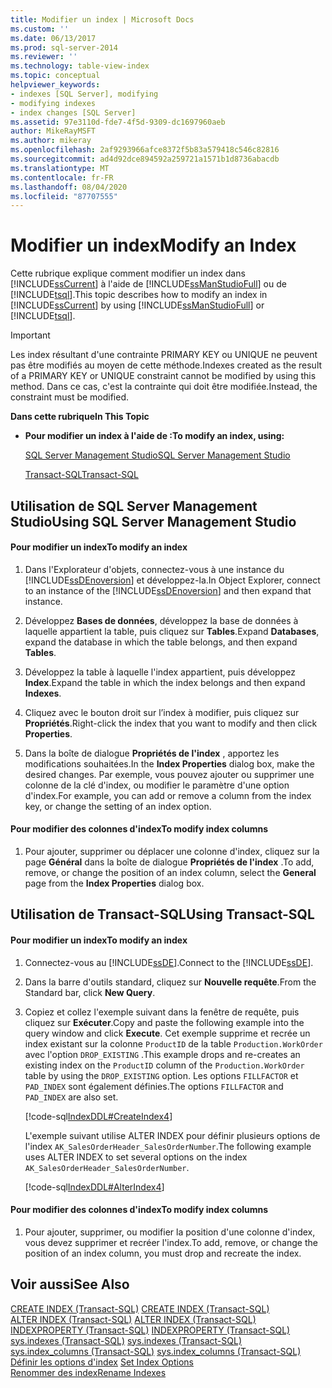 ```yaml
---
title: Modifier un index | Microsoft Docs
ms.custom: ''
ms.date: 06/13/2017
ms.prod: sql-server-2014
ms.reviewer: ''
ms.technology: table-view-index
ms.topic: conceptual
helpviewer_keywords:
- indexes [SQL Server], modifying
- modifying indexes
- index changes [SQL Server]
ms.assetid: 97e3110d-fde7-4f5d-9309-dc1697960aeb
author: MikeRayMSFT
ms.author: mikeray
ms.openlocfilehash: 2af9293966afce8372f5b83a579418c546c82816
ms.sourcegitcommit: ad4d92dce894592a259721a1571b1d8736abacdb
ms.translationtype: MT
ms.contentlocale: fr-FR
ms.lasthandoff: 08/04/2020
ms.locfileid: "87707555"
---
```

# <a name="modify-an-index"></a><span data-ttu-id="a6ad7-102">Modifier un index</span><span class="sxs-lookup"><span data-stu-id="a6ad7-102">Modify an Index</span></span>
  <span data-ttu-id="a6ad7-103">Cette rubrique explique comment modifier un index dans [!INCLUDE[ssCurrent](../../includes/sscurrent-md.md)] à l'aide de [!INCLUDE[ssManStudioFull](../../includes/ssmanstudiofull-md.md)] ou de [!INCLUDE[tsql](../../includes/tsql-md.md)].</span><span class="sxs-lookup"><span data-stu-id="a6ad7-103">This topic describes how to modify an index in [!INCLUDE[ssCurrent](../../includes/sscurrent-md.md)] by using [!INCLUDE[ssManStudioFull](../../includes/ssmanstudiofull-md.md)] or [!INCLUDE[tsql](../../includes/tsql-md.md)].</span></span>  
  
> [!IMPORTANT]  
>  <span data-ttu-id="a6ad7-104">Les index résultant d'une contrainte PRIMARY KEY ou UNIQUE ne peuvent pas être modifiés au moyen de cette méthode.</span><span class="sxs-lookup"><span data-stu-id="a6ad7-104">Indexes created as the result of a PRIMARY KEY or UNIQUE constraint cannot be modified by using this method.</span></span> <span data-ttu-id="a6ad7-105">Dans ce cas, c'est la contrainte qui doit être modifiée.</span><span class="sxs-lookup"><span data-stu-id="a6ad7-105">Instead, the constraint must be modified.</span></span>  
  
 <span data-ttu-id="a6ad7-106">**Dans cette rubrique**</span><span class="sxs-lookup"><span data-stu-id="a6ad7-106">**In This Topic**</span></span>  
  
-   <span data-ttu-id="a6ad7-107">**Pour modifier un index à l'aide de :**</span><span class="sxs-lookup"><span data-stu-id="a6ad7-107">**To modify an index, using:**</span></span>  
  
     [<span data-ttu-id="a6ad7-108">SQL Server Management Studio</span><span class="sxs-lookup"><span data-stu-id="a6ad7-108">SQL Server Management Studio</span></span>](#SSMSProcedure)  
  
     [<span data-ttu-id="a6ad7-109">Transact-SQL</span><span class="sxs-lookup"><span data-stu-id="a6ad7-109">Transact-SQL</span></span>](#TsqlProcedure)  
  
##  <a name="using-sql-server-management-studio"></a><a name="SSMSProcedure"></a> <span data-ttu-id="a6ad7-110">Utilisation de SQL Server Management Studio</span><span class="sxs-lookup"><span data-stu-id="a6ad7-110">Using SQL Server Management Studio</span></span>  
  
#### <a name="to-modify-an-index"></a><span data-ttu-id="a6ad7-111">Pour modifier un index</span><span class="sxs-lookup"><span data-stu-id="a6ad7-111">To modify an index</span></span>  
  
1.  <span data-ttu-id="a6ad7-112">Dans l'Explorateur d'objets, connectez-vous à une instance du [!INCLUDE[ssDEnoversion](../../includes/ssdenoversion-md.md)] et développez-la.</span><span class="sxs-lookup"><span data-stu-id="a6ad7-112">In Object Explorer, connect to an instance of the [!INCLUDE[ssDEnoversion](../../includes/ssdenoversion-md.md)] and then expand that instance.</span></span>  
  
2.  <span data-ttu-id="a6ad7-113">Développez **Bases de données**, développez la base de données à laquelle appartient la table, puis cliquez sur **Tables**.</span><span class="sxs-lookup"><span data-stu-id="a6ad7-113">Expand **Databases**, expand the database in which the table belongs, and then expand **Tables**.</span></span>  
  
3.  <span data-ttu-id="a6ad7-114">Développez la table à laquelle l'index appartient, puis développez **Index**.</span><span class="sxs-lookup"><span data-stu-id="a6ad7-114">Expand the table in which the index belongs and then expand **Indexes**.</span></span>  
  
4.  <span data-ttu-id="a6ad7-115">Cliquez avec le bouton droit sur l’index à modifier, puis cliquez sur **Propriétés**.</span><span class="sxs-lookup"><span data-stu-id="a6ad7-115">Right-click the index that you want to modify and then click **Properties**.</span></span>  
  
5.  <span data-ttu-id="a6ad7-116">Dans la boîte de dialogue **Propriétés de l'index** , apportez les modifications souhaitées.</span><span class="sxs-lookup"><span data-stu-id="a6ad7-116">In the **Index Properties** dialog box, make the desired changes.</span></span> <span data-ttu-id="a6ad7-117">Par exemple, vous pouvez ajouter ou supprimer une colonne de la clé d'index, ou modifier le paramètre d'une option d'index.</span><span class="sxs-lookup"><span data-stu-id="a6ad7-117">For example, you can add or remove a column from the index key, or change the setting of an index option.</span></span>  
  
#### <a name="to-modify-index-columns"></a><span data-ttu-id="a6ad7-118">Pour modifier des colonnes d'index</span><span class="sxs-lookup"><span data-stu-id="a6ad7-118">To modify index columns</span></span>  
  
1.  <span data-ttu-id="a6ad7-119">Pour ajouter, supprimer ou déplacer une colonne d'index, cliquez sur la page **Général** dans la boîte de dialogue **Propriétés de l'index** .</span><span class="sxs-lookup"><span data-stu-id="a6ad7-119">To add, remove, or change the position of an index column, select the **General** page from the **Index Properties** dialog box.</span></span>  
  
##  <a name="using-transact-sql"></a><a name="TsqlProcedure"></a> <span data-ttu-id="a6ad7-120">Utilisation de Transact-SQL</span><span class="sxs-lookup"><span data-stu-id="a6ad7-120">Using Transact-SQL</span></span>  
  
#### <a name="to-modify-an-index"></a><span data-ttu-id="a6ad7-121">Pour modifier un index</span><span class="sxs-lookup"><span data-stu-id="a6ad7-121">To modify an index</span></span>  
  
1.  <span data-ttu-id="a6ad7-122">Connectez-vous au [!INCLUDE[ssDE](../../includes/ssde-md.md)].</span><span class="sxs-lookup"><span data-stu-id="a6ad7-122">Connect to the [!INCLUDE[ssDE](../../includes/ssde-md.md)].</span></span>  
  
2.  <span data-ttu-id="a6ad7-123">Dans la barre d'outils standard, cliquez sur **Nouvelle requête**.</span><span class="sxs-lookup"><span data-stu-id="a6ad7-123">From the Standard bar, click **New Query**.</span></span>  
  
3.  <span data-ttu-id="a6ad7-124">Copiez et collez l'exemple suivant dans la fenêtre de requête, puis cliquez sur **Exécuter**.</span><span class="sxs-lookup"><span data-stu-id="a6ad7-124">Copy and paste the following example into the query window and click **Execute**.</span></span> <span data-ttu-id="a6ad7-125">Cet exemple supprime et recrée un index existant sur la colonne `ProductID` de la table `Production.WorkOrder` avec l'option `DROP_EXISTING` .</span><span class="sxs-lookup"><span data-stu-id="a6ad7-125">This example drops and re-creates an existing index on the `ProductID` column of the `Production.WorkOrder` table by using the `DROP_EXISTING` option.</span></span> <span data-ttu-id="a6ad7-126">Les options `FILLFACTOR` et `PAD_INDEX` sont également définies.</span><span class="sxs-lookup"><span data-stu-id="a6ad7-126">The options `FILLFACTOR` and `PAD_INDEX` are also set.</span></span>  
  
     [!code-sql[IndexDDL#CreateIndex4](../../snippets/tsql/SQL14/tsql/indexddl/transact-sql/createindex.sql#createindex4)]  
  
     <span data-ttu-id="a6ad7-127">L'exemple suivant utilise ALTER INDEX pour définir plusieurs options de l'index `AK_SalesOrderHeader_SalesOrderNumber`.</span><span class="sxs-lookup"><span data-stu-id="a6ad7-127">The following example uses ALTER INDEX to set several options on the index `AK_SalesOrderHeader_SalesOrderNumber`.</span></span>  
  
     [!code-sql[IndexDDL#AlterIndex4](../../snippets/tsql/SQL14/tsql/indexddl/transact-sql/alterindex.sql#alterindex4)]  
  
#### <a name="to-modify-index-columns"></a><span data-ttu-id="a6ad7-128">Pour modifier des colonnes d'index</span><span class="sxs-lookup"><span data-stu-id="a6ad7-128">To modify index columns</span></span>  
  
1.  <span data-ttu-id="a6ad7-129">Pour ajouter, supprimer, ou modifier la position d'une colonne d'index, vous devez supprimer et recréer l'index.</span><span class="sxs-lookup"><span data-stu-id="a6ad7-129">To add, remove, or change the position of an index column, you must drop and recreate the index.</span></span>  
  
## <a name="see-also"></a><span data-ttu-id="a6ad7-130">Voir aussi</span><span class="sxs-lookup"><span data-stu-id="a6ad7-130">See Also</span></span>  
 <span data-ttu-id="a6ad7-131">[CREATE INDEX &#40;Transact-SQL&#41;](/sql/t-sql/statements/create-index-transact-sql) </span><span class="sxs-lookup"><span data-stu-id="a6ad7-131">[CREATE INDEX &#40;Transact-SQL&#41;](/sql/t-sql/statements/create-index-transact-sql) </span></span>  
 <span data-ttu-id="a6ad7-132">[ALTER INDEX &#40;Transact-SQL&#41;](/sql/t-sql/statements/alter-index-transact-sql) </span><span class="sxs-lookup"><span data-stu-id="a6ad7-132">[ALTER INDEX &#40;Transact-SQL&#41;](/sql/t-sql/statements/alter-index-transact-sql) </span></span>  
 <span data-ttu-id="a6ad7-133">[INDEXPROPERTY &#40;Transact-SQL&#41;](/sql/t-sql/functions/indexproperty-transact-sql) </span><span class="sxs-lookup"><span data-stu-id="a6ad7-133">[INDEXPROPERTY &#40;Transact-SQL&#41;](/sql/t-sql/functions/indexproperty-transact-sql) </span></span>  
 <span data-ttu-id="a6ad7-134">[sys.indexes &#40;Transact-SQL&#41;](/sql/relational-databases/system-catalog-views/sys-indexes-transact-sql) </span><span class="sxs-lookup"><span data-stu-id="a6ad7-134">[sys.indexes &#40;Transact-SQL&#41;](/sql/relational-databases/system-catalog-views/sys-indexes-transact-sql) </span></span>  
 <span data-ttu-id="a6ad7-135">[sys.index_columns &#40;Transact-SQL&#41;](/sql/relational-databases/system-catalog-views/sys-index-columns-transact-sql) </span><span class="sxs-lookup"><span data-stu-id="a6ad7-135">[sys.index_columns &#40;Transact-SQL&#41;](/sql/relational-databases/system-catalog-views/sys-index-columns-transact-sql) </span></span>  
 <span data-ttu-id="a6ad7-136">[Définir les options d'index](set-index-options.md) </span><span class="sxs-lookup"><span data-stu-id="a6ad7-136">[Set Index Options](set-index-options.md) </span></span>  
 [<span data-ttu-id="a6ad7-137">Renommer des index</span><span class="sxs-lookup"><span data-stu-id="a6ad7-137">Rename Indexes</span></span>](indexes.md)  
  
  
